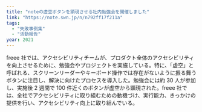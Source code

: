 ```yaml
---
title: "noteの虚空ボタンを顕現させる社内勉強会を開催しました"
link: "https://note.swn.jp/n/n792ff17f211a"
tags:
  - "失敗事例集"
  - "活動報告"
year: 2021
---
```


freee 社では、アクセシビリティチームが、プロダクト全体のアクセシビリティを向上させるために、勉強会やプロジェクトを実施している。特に、「虚空」と呼ばれる、スクリーンリーダーやキーボード操作では存在がないように振る舞うボタンに注目し、解決に向けたプロセスを導入した。勉強会には約 30 人が参加し、実施後 2 週間で 100 件近くのボタンが虚空から顕現された。freee 社では、全社でアクセシビリティに取り組むための動機づけ、実行能力、きっかけの提供を行い、アクセシビリティ向上に取り組んでいる。
